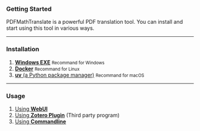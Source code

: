 <!-- CHUNK ID: chunk_451D1544  CHUNK TYPE: header START_LINE:1 -->
### Getting Started

<!-- CHUNK ID: chunk_5534569E  CHUNK TYPE: paragraph START_LINE:3 -->
PDFMathTranslate is a powerful PDF translation tool. You can install and start using this tool in various ways.

<!-- CHUNK ID: h_rule_e1a973c2  CHUNK TYPE: h_rule START_LINE:5 -->
---

<!-- CHUNK ID: chunk_36D1B1ED  CHUNK TYPE: header START_LINE:7 -->
### Installation

<!-- CHUNK ID: chunk_0CAD1479  CHUNK TYPE: list START_LINE:9 -->
1. [**Windows EXE**](./INSTALLATION_winexe.md) <small>Recommand for Windows</small>
2. [**Docker**](./INSTALLATION_docker.md) <small>Recommand for Linux</small>
3. [**uv** (a Python package manager)](./INSTALLATION_uv.md) <small>Recommand for macOS</small>

<!-- CHUNK ID: h_rule_61d0f5dc  CHUNK TYPE: h_rule START_LINE:13 -->
---

<!-- CHUNK ID: chunk_047D6F23  CHUNK TYPE: header START_LINE:15 -->
### Usage

<!-- CHUNK ID: chunk_3E32AB82  CHUNK TYPE: list START_LINE:17 -->
1. [Using **WebUI**](./USAGE_webui.md)
2. [Using **Zotero Plugin**](https://github.com/guaguastandup/zotero-pdf2zh) (Third party program)
3. [Using **Commandline**](./USAGE_commandline.md)

